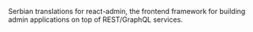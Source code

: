 Serbian translations for react-admin, the frontend framework for building admin applications on top of REST/GraphQL services.


